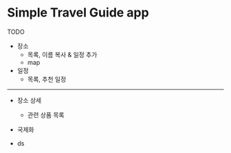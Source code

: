 # Simple Travel Guide app

TODO
- 장소
  - 목록, 이름 복사 & 일정 추가
  - map 
- 일정
  - 목록, 추천 일정

---
- 장소 상세
  - 관련 상품 목록

- 국제화
- ds
